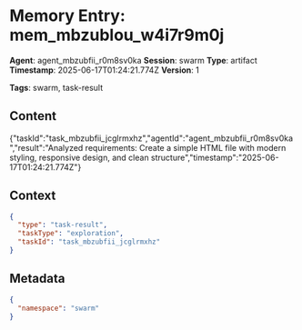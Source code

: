 # Memory Entry: mem_mbzublou_w4i7r9m0j

**Agent**: agent_mbzubfii_r0m8sv0ka
**Session**: swarm
**Type**: artifact
**Timestamp**: 2025-06-17T01:24:21.774Z
**Version**: 1

**Tags**: swarm, task-result

## Content

{"taskId":"task_mbzubfii_jcglrmxhz","agentId":"agent_mbzubfii_r0m8sv0ka","result":"Analyzed requirements: Create a simple HTML file with modern styling, responsive design, and clean structure","timestamp":"2025-06-17T01:24:21.774Z"}

## Context

```json
{
  "type": "task-result",
  "taskType": "exploration",
  "taskId": "task_mbzubfii_jcglrmxhz"
}
```

## Metadata

```json
{
  "namespace": "swarm"
}
```
